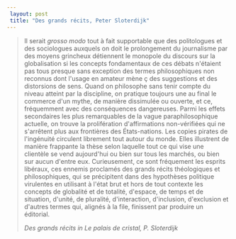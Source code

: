 ```yaml
---
 layout: post
 title: "Des grands récits, Peter Sloterdijk"
---
```


<blockquote>
<p>Il serait <em>grosso modo</em> tout à fait supportable que des politologues et des sociologues auxquels on doit le prolongement du journalisme par des moyens grincheux détiennent le monopole du discours sur la globalisation si les concepts fondamentaux de ces débats n'étaient pas tous presque sans exception des termes philosophiques non reconnus dont l'usage en amateur mène ç des suggestions et des distorsions de sens. Quand on philosophe sans tenir compte du niveau atteint par la discipline, on pratique toujours une au final le commerce d'un mythe, de manière dissimulée ou ouverte, et ce, fréquemment avec des conséquences dangereuses. Parmi les effets secondaires les plus remarquables de la vague paraphilosophique actuelle, on trouve la prolifération d'affirmations non-vérifiées qui ne s'arrêtent plus aux frontières des États-nations. Les copies pirates de l'ingénuité circulent librement tout autour du monde. Elles illustrent de manière frappante la thèse selon laquelle tout ce qui vise une clientèle se vend aujourd'hui ou bien sur tous les marchés, ou bien sur aucun d'entre eux. Curieusement, ce sont fréquement les esprits libéraux, ces ennemis proclamés des grands récits théologiques et philosophiques, qui se précipitent dans des hypothèses politique virulentes en utilisant à l'état brut et hors de tout contexte les concepts de globalité et de totalité, d'espace, de temps et de situation, d'unité, de pluralité, d'interaction, d'inclusion, d'exclusion et d'autres termes qui, alignés à la file, finissent par produire un éditorial.</p>
<cite>Des grands récits in Le palais de cristal, P. Sloterdijk</cite></blockquote>
